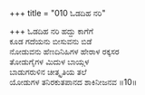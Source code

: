 +++
title = "010 ಓಡದಿಹ ನರಿ"

+++
ಓಡದಿಹ ನರಿ ಹದ್ದು ಕಾಗೆಗೆ  
ಕೂಡ ಗದೆಯನು ಬೀಸುವನು ಬಿಡೆ  
ನೋಡುವನು ಹೆಣದಿನಿಹಿಗಳ ಹೇರಾಳ ರಕ್ಕಸರ  
ತೋಡುಗೈಗಳ ಮಿದುಳ ಬಾಯ್ಗಳ  
ಬಾಡುಗರುಳಿನ ಚೀತ್ಕೃತಿಯ ತಲೆ  
ಯೋಡುಗಳ ತನಿರಕುತಪಾನದ ಶಾಕಿನೀಜನವ      ॥10॥